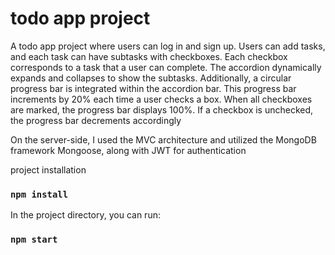 # todo app project 

  A todo app project where users can log in and sign up. Users can add tasks, and each task can have subtasks with checkboxes. Each checkbox corresponds to a task that a user can complete. The accordion dynamically expands and collapses to show the subtasks. Additionally, a circular progress bar is integrated within the accordion bar. This progress bar increments by 20% each time a user checks a box. When all checkboxes are marked, the progress bar displays 100%. If a checkbox is unchecked, the progress bar decrements accordingly


 On the server-side, I used the MVC architecture and utilized the MongoDB framework Mongoose, along with JWT for authentication


 project installation 

###  `npm install`


In the project directory, you can run:

### `npm start`
